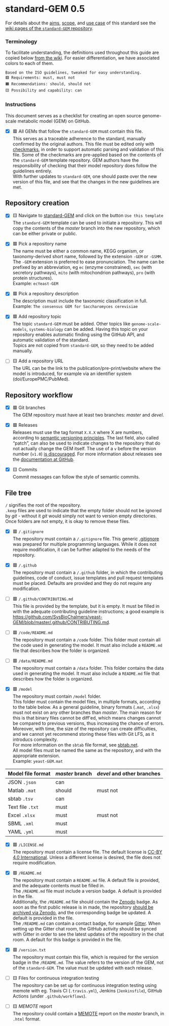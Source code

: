 standard-GEM 0.5
=================

For details about the [aims](https://github.com/MetabolicAtlas/standard-GEM/wiki/Aims,-scope-and-terminology#aims), [scope](https://github.com/MetabolicAtlas/standard-GEM/wiki/Aims,-scope-and-terminology#scope), and [use case](https://github.com/MetabolicAtlas/standard-GEM/wiki/Use-case) of this standard see the [wiki pages of the `standard-GEM` repository](https://github.com/MetabolicAtlas/standard-GEM/wiki).

### Terminology
To facilitate understanding, the definitions used throughout this guide are copied below  [from the wiki](https://github.com/MetabolicAtlas/standard-GEM/wiki/Aims,-scope-and-terminology#terminology). For easier differentiation, we have associated colors to each of them.
```
Based on the ISO guidelines, tweaked for easy understanding.
🟥 Requirements: must, must not
🟧 Recommendations: should, should not
🟨 Possibility and capability: can
```

### Instructions
This document serves as a checklist for creating an open source genome-scale metabolic model (GEM) on GitHub.  

- [x] 🟥 All GEMs that follow the `standard-GEM` must contain this file.  
This serves as a traceable adherence to the standard, manually confirmed by the original authors. This file must be edited only with [checkmarks](https://help.github.com/en/github/managing-your-work-on-github/about-task-lists), in order to support automatic parsing and validation of this file. Some of the checkmarks are pre-applied based on the contents of the `standard-GEM` template repository. GEM authors have the responsibility of checking that their model repository does follow the guidelines entirely.  
With further updates to `standard-GEM`, one should paste over the new version of this file, and see that the changes in the new guidelines are met.

Repository creation
-------------------
- [x] 🟨 Navigate to [standard-GEM](https://github.com/MetabolicAtlas/standard-GEM/) and click on the button `Use this template`  
The `standard-GEM` template can be used to initiate a repository. This will copy the contents of the _master_ branch into the new repository, which can be either private or public.

- [x] 🟥 Pick a repository name  
The name must be either a common name, KEGG organism, or taxonomy-derived short name, followed by the extension `-GEM` or `-GSMM`. The `-GEM` extension is preferred to ease pronunciation. The name can be prefixed by an abbreviation, eg `ec` (enzyme constrained), `sec` (with secretory pathways), `mito` (with mitochondrion pathways), `pro` (with protein structures).  
Example: `ecYeast-GEM`

- [x] 🟥 Pick a repository description  
The description must include the taxonomic classification in full.  
Example: `The consensus GEM for Saccharomyces cerevisiae`

- [x] 🟥 Add repository topic  
The topic `standard-GEM` must be added. Other topics like `genome-scale-models`, `systems-biology` can be added. Having this topic on your repository enables automatic finding using the GitHub API, and automatic validation of the standard.  
Topics are not copied from `standard-GEM`, so they need to be added manually.

- [ ] 🟨 Add a repository URL  
The URL can be the link to the publication/pre-print/website where the model is introduced, for example via an identifier system (doi/EuropePMC/PubMed).


Repository workflow
-------------------
- [x] 🟥 Git branches  
The GEM repository must have at least two branches: _master_ and _devel_.

- [x] 🟥 Releases  
Releases must use the tag format `X.X.X` where X are numbers, according to [semantic versioning principles](https://semver.org/). The last field, also called “patch”, can also be used to indicate changes to the repository that do not actually change the GEM itself. The use of a `v` before the version number (`v1.0`) [is discouraged](https://semver.org/#is-v123-a-semantic-version). For more information about releases see the [documentation at GitHub](https://docs.github.com/en/github/administering-a-repository/managing-releases-in-a-repository).  

- [x] 🟨 Commits  
Commit messages can follow the style of semantic commits.


File tree
---------
`/` signifies the root of the repository.  
`.keep` files are used to indicate that the empty folder should not be ignored by _git_ - without it _git_ would simply not want to version empty directories. Once folders are not empty, it is okay to remove these files.

- [x] 🟥 `/.gitignore`  
The repository must contain a `/.gitignore` file. This generic [.gitignore](https://git-scm.com/docs/gitignore) was prepared for multiple programming languages. While it does not require modification, it can be further adapted to the needs of the repository.

- [x] 🟥 `/.github`  
The repository must contain a `/.github` folder, in which the contributing guidelines, code of conduct, issue templates and pull request templates must be placed. Defaults are provided and they do not require any modification.

- [ ] 🟥 `/.github/CONTRIBUTING.md`  
This file is provided by the template, but it is empty. It must be filled in with the adequate contributing guideline instructions; a good example is https://github.com/SysBioChalmers/yeast-GEM/blob/master/.github/CONTRIBUTING.md.

- [ ] 🟥 `/code/README.md`  
The repository must contain a `/code` folder. This folder must contain all the code used in generating the model. It must also include a `README.md` file that describes how the folder is organized.

- [ ] 🟥 `/data/README.md`  
The repository must contain a `/data` folder. This folder contains the data used in generating the model. It must also include a `README.md` file that describes how the folder is organized.

- [x] 🟥 `/model`  
The repository must contain `/model` folder.  
This folder must contain the model files, in multiple formats, according to the table below. As a general guideline, binary formats (`.mat`, `.xlsx`) must not exist on any other branches than _master_. The main reason for this is that binary files cannot be diff'ed, which means changes cannot be compared to previous versions, thus increasing the chance of errors. Moreover, with time, the size of the repository can create difficulties, and we cannot yet recommend storing these files with Git LFS, as it introducs complexity.  
For more information on the `sbtab` file format, see [sbtab.net](https://sbtab.net).  
All model files must be named the same as the repository, and with the appropriate extension.  
Example: `yeast-GEM.mat`

| Model file format | _master_ branch | _devel_ and other branches |
| ----------------- | --------------- | ---------------------------- |
| JSON `.json`      | can             ||
| Matlab `.mat`     | should          | must not                     |
| sbtab `.tsv`      | can             ||
| Text file `.txt`  | must            ||
| Excel `.xlsx`     | must            | must not                     |
| SBML `.xml`       | must            ||
| YAML `.yml`       | must            ||


- [x] 🟥 `/LICENSE.md`  
The repository must contain a license file. The default license is [CC-BY 4.0 International](https://creativecommons.org/licenses/by/4.0/). Unless a different license is desired, the file does not require modification.

- [x] 🟥 `/README.md`  
The repository must contain a `README.md` file. A default file is provided, and the adequate contents must be filled in.  
The `/README.md` file must include a version badge. A default is provided in the file.  
Additionally, the `/README.md` file should contain the [Zenodo](https://zenodo.org) badge. As soon as the first public release is in made, the repository [should be archived via Zenodo](https://github.com/MetabolicAtlas/standard-GEM/wiki/FAQ#zenodo), and the corresponding badge be updated. A default is provided in the file.  
The `/README.md` can contain a contact badge, for example [Gitter](https://gitter.io). When setting up the Gitter chat room, the GitHub activity should be synced with Gitter in order to see the latest updates of the repository in the chat room. A default for this badge is provided in the file.

- [x] 🟥 `/version.txt`  
The repository must contain this file, which is required for the version badge in the `/README.md`. The value refers to the version of the GEM, not of the `standard-GEM`. The value must be updated with each release.

- [ ] 🟨 Files for continuous integration testing  
The repository can be set up for continuous integration testing using memote with eg. Travis CI (`.travis.yml`), Jenkins (`Jenkinsfile`), GitHub Actions (under `.github/workflows`).

- [ ] 🟨 _MEMOTE_ report  
The repository could contain a [MEMOTE](https://www.nature.com/articles/s41587-020-0446-y) report on the _master_ branch, in `.html` format.
